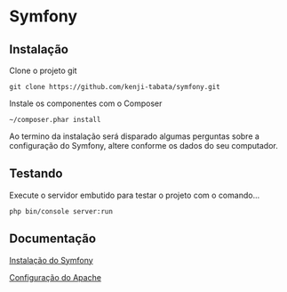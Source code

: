 # Symfony

## Instalação

Clone o projeto git 

    git clone https://github.com/kenji-tabata/symfony.git

Instale os componentes com o Composer

    ~/composer.phar install

Ao termino da instalação será disparado algumas perguntas sobre a configuração 
do Symfony, altere conforme os dados do seu computador.


## Testando

Execute o servidor embutido para testar o projeto com o comando...

    php bin/console server:run


## Documentação

[Instalação do Symfony](doc/instalacao.md)

[Configuração do Apache](doc/configuracao.md)